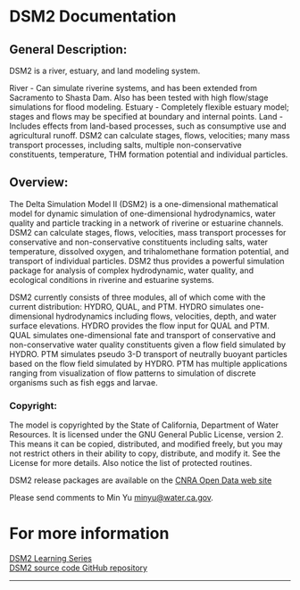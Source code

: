 # DSM2 Documentation

## General Description:

DSM2 is a river, estuary, and land modeling system.

River - Can simulate riverine systems, and has been extended from Sacramento to Shasta Dam. Also has been tested with high flow/stage simulations for flood modeling.
Estuary - Completely flexible estuary model; stages and flows may be specified at boundary and internal points.
Land - Includes effects from land-based processes, such as consumptive use and agricultural runoff.
DSM2 can calculate stages, flows, velocities; many mass transport processes, including salts, multiple non-conservative constituents, temperature, THM formation potential and individual particles.

## Overview:
The Delta Simulation Model II (DSM2) is a one-dimensional mathematical
model for dynamic simulation of one-dimensional hydrodynamics, water
quality and particle tracking in a network of riverine or estuarine
channels. DSM2 can calculate stages, flows, velocities, mass transport
processes for conservative and non-conservative constituents including
salts, water temperature, dissolved oxygen, and trihalomethane formation
potential, and transport of individual particles. DSM2 thus provides a
powerful simulation package for analysis of complex hydrodynamic, water
quality, and ecological conditions in riverine and estuarine systems.

DSM2 currently consists of three modules, all of which come with the
current distribution: HYDRO, QUAL, and PTM. HYDRO simulates
one-dimensional hydrodynamics including flows, velocities, depth, and
water surface elevations. HYDRO provides the flow input for QUAL and
PTM. QUAL simulates one-dimensional fate and transport of conservative
and non-conservative water quality constituents given a flow field
simulated by HYDRO. PTM simulates pseudo 3-D transport of neutrally
buoyant particles based on the flow field simulated by HYDRO. PTM has
multiple applications ranging from visualization of flow patterns to
simulation of discrete organisms such as fish eggs and larvae.<BR>

### Copyright:

The model is copyrighted by the State of California, Department of Water Resources. It is licensed under the GNU General Public License, version 2. This means it can be copied, distributed, and modified freely, but you may not restrict others in their ability to copy, distribute, and modify it. See the License for more details. Also notice the list of protected routines.

DSM2 release packages are available on the [CNRA Open Data web site](https://data.cnra.ca.gov/dataset/dsm2)<BR>

Please send comments to Min Yu
<a href="mailto:minyu@water.ca.gov" rel="nofollow">minyu@water.ca.gov</a>.

# For more information
[DSM2 Learning Series](https://cadwrdeltamodeling.github.io/dsm2/dsm2_learning_series/)<BR>
[DSM2 source code GitHub repository](https://github.com/CADWRDeltaModeling/dsm2)

------------------------------------------------------------------------
